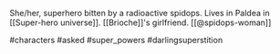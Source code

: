 She/her, superhero bitten by a radioactive spidops. Lives in Paldea in [[Super-hero universe]]. [[Brioche]]'s girlfriend. [[@spidops-woman]]

#characters #asked #super_powers #darlingsuperstition 